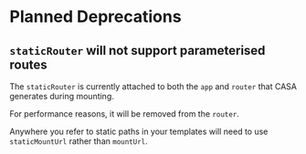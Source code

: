 # Planned Deprecations

## `staticRouter` will not support parameterised routes

The `staticRouter` is currently attached to both the `app` and `router` that CASA generates during mounting.

For performance reasons, it will be removed from the `router`.

Anywhere you refer to static paths in your templates will need to use `staticMountUrl` rather than `mountUrl`.
